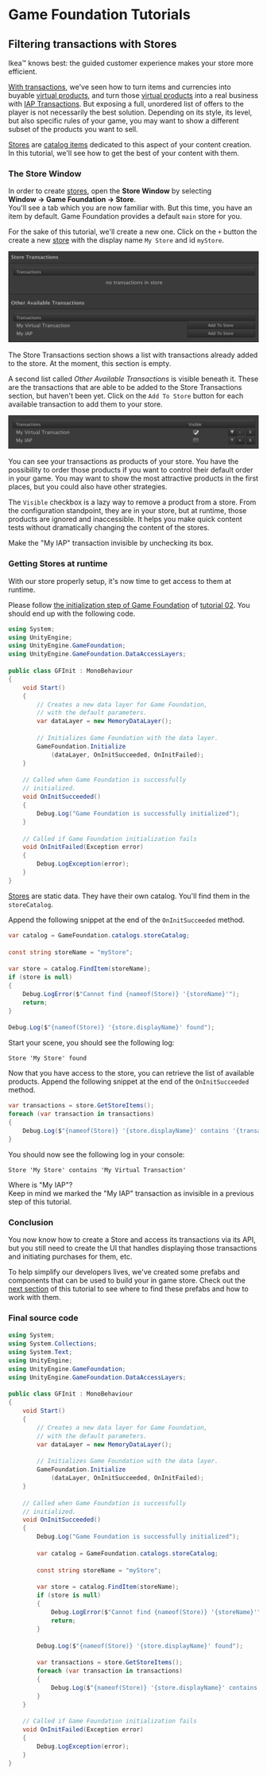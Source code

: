 # Game Foundation Tutorials

## Filtering transactions with Stores

Ikea™ knows best: the guided customer experience makes your store more efficient.

[With transactions], we've seen how to turn items and currencies into buyable [virtual products], and turn those [virtual products] into a real business with [IAP Transactions].
But exposing a full, unordered list of offers to the player is not necessarily the best solution.
Depending on its style, its level, but also specific rules of your game, you may want to show a different subset of the products you want to sell.

[Stores] are [catalog items] dedicated to this aspect of your content creation.
In this tutorial, we'll see how to get the best of your content with them.

### The Store Window

In order to create [stores], open the __Store Window__ by selecting __Window → Game Foundation → Store__.  
You'll see a tab which you are now familiar with.
But this time, you have an item by default.
Game Foundation provides a default `main` store for you.

For the sake of this tutorial, we'll create a new one.
Click on the `+` button the create a new [store] with the display name `My Store` and id `myStore`.

![The store configuration form](../images/tutorial-store-window.png)

The Store Transactions section shows a list with transactions already added to the store.
At the moment, this section is empty.

A second list called _Other Available Transactions_ is visible beneath it. These are the transactions that are able to be added to the Store Transactions section, but haven't been yet.
Click on the `Add To Store` button for each available transaction to add them to your store.

![The transactions are added](../images/tutorial-store-visibility.png)

You can see your transactions as products of your store.
You have the possibility to order those products if you want to control their default order in your game.
You may want to show the most attractive products in the first places, but you could also have other strategies.

The `Visible` checkbox is a lazy way to remove a product from a store.
From the configuration standpoint, they are in your store, but at runtime, those products are ignored and inaccessible.
It helps you make quick content tests without dramatically changing the content of the stores.

Make the "My IAP" transaction invisible by unchecking its box.

### Getting Stores at runtime

With our store properly setup, it's now time to get access to them at runtime.

Please follow [the initialization step of Game Foundation] of [tutorial 02].
You should end up with the following code.

```cs
using System;
using UnityEngine;
using UnityEngine.GameFoundation;
using UnityEngine.GameFoundation.DataAccessLayers;

public class GFInit : MonoBehaviour
{
    void Start()
    {
        // Creates a new data layer for Game Foundation,
        // with the default parameters.
        var dataLayer = new MemoryDataLayer();

        // Initializes Game Foundation with the data layer.
        GameFoundation.Initialize
            (dataLayer, OnInitSucceeded, OnInitFailed);
    }

    // Called when Game Foundation is successfully
    // initialized.
    void OnInitSucceeded()
    {
        Debug.Log("Game Foundation is successfully initialized");
    }

    // Called if Game Foundation initialization fails 
    void OnInitFailed(Exception error)
    {
        Debug.LogException(error);
    }
}
```

[Stores] are static data.
They have their own catalog.
You'll find them in the `storeCatalog`.

Append the following snippet at the end of the `OnInitSucceeded` method.

```cs
var catalog = GameFoundation.catalogs.storeCatalog;

const string storeName = "myStore";

var store = catalog.FindItem(storeName);
if (store is null)
{
    Debug.LogError($"Cannot find {nameof(Store)} '{storeName}'");
    return;
}

Debug.Log($"{nameof(Store)} '{store.displayName}' found");
```

Start your scene, you should see the following log:

```
Store 'My Store' found
```

Now that you have access to the store, you can retrieve the list of available products.
Append the following snippet at the end of the `OnInitSucceeded` method.

```cs
var transactions = store.GetStoreItems();
foreach (var transaction in transactions)
{
    Debug.Log($"{nameof(Store)} '{store.displayName}' contains '{transaction.displayName}'");
}
```

You should now see the following log in your console:

```
Store 'My Store' contains 'My Virtual Transaction'
```

Where is "My IAP"?  
Keep in mind we marked the "My IAP" transaction as invisible in a previous step of this tutorial.

### Conclusion

You now know how to create a Store and access its transactions via its API, but you still need to create the UI that handles displaying those transactions and initiating purchases for them, etc.

To help simplify our developers lives, we've created some prefabs and components that can be used to build your in game store.
Check out the [next section] of this tutorial to see where to find these prefabs and how to work with them.

### Final source code

```cs
using System;
using System.Collections;
using System.Text;
using UnityEngine;
using UnityEngine.GameFoundation;
using UnityEngine.GameFoundation.DataAccessLayers;

public class GFInit : MonoBehaviour
{
    void Start()
    {
        // Creates a new data layer for Game Foundation,
        // with the default parameters.
        var dataLayer = new MemoryDataLayer();

        // Initializes Game Foundation with the data layer.
        GameFoundation.Initialize
            (dataLayer, OnInitSucceeded, OnInitFailed);
    }

    // Called when Game Foundation is successfully
    // initialized.
    void OnInitSucceeded()
    {
        Debug.Log("Game Foundation is successfully initialized");

        var catalog = GameFoundation.catalogs.storeCatalog;

        const string storeName = "myStore";

        var store = catalog.FindItem(storeName);
        if (store is null)
        {
            Debug.LogError($"Cannot find {nameof(Store)} '{storeName}'");
            return;
        }

        Debug.Log($"{nameof(Store)} '{store.displayName}' found");

        var transactions = store.GetStoreItems();
        foreach (var transaction in transactions)
        {
            Debug.Log($"{nameof(Store)} '{store.displayName}' contains '{transaction.displayName}'");
        }
    }

    // Called if Game Foundation initialization fails 
    void OnInitFailed(Exception error)
    {
        Debug.LogException(error);
    }
}
```




[with transactions]: 09-CreatingAVirtualTransaction.md
[virtual products]:  09-CreatingAVirtualTransaction.md

[iap transactions]: 11-PlayingWithIAPTransaction.md

[stores]: ../CatalogItems/Store.md
[store]:  ../CatalogItems/Store.md

[catalog items]:  ../Catalog.md#Catalog&#32;Items

[the initialization step of Game Foundation]: 02-PlayingWithRuntimeItem.md#Initialization&#32;of&#32;Game&#32;Foundation&#32;at&#32;runtime

[tutorial 02]: 02-PlayingWithRuntimeItem.md

[next section]: 13-WorkingWithStorePrefabs.md